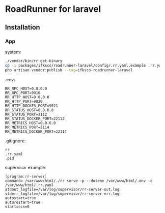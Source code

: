 
# RoadRunner for laravel 

## Installation

### App

system:
```bash
./vendor/bin/rr get-binary
cp -i packages/ifksco/roadrunner-laravel/config/.rr.yaml.example .rr.yaml
php artisan vendor:publish --tag=ifksco-roadrunner-laravel
```

.env:
```dotenv
RR_RPC_HOST=0.0.0.0
RR_RPC_PORT=9010
RR_HTTP_HOST=0.0.0.0
RR_HTTP_PORT=9020
RR_HTTP_DOCKER_PORT=9021
RR_STATUS_HOST=0.0.0.0
RR_STATUS_PORT=2112
RR_STATUS_DOCKER_PORT=22112
RR_METRICS_HOST=0.0.0.0
RR_METRICS_PORT=2114
RR_METRICS_DOCKER_PORT=22114
```

.gitignore:
```gitignore
rr
.rr.yaml
.pid
```

supervisor example:
```
[program:rr-server]
command= /var/www/html/./rr serve -p --dotenv /var/www/html/.env -c /var/www/html/.rr.yaml
stdout_logfile=/var/log/supervisor/rr-server-out.log
stderr_logfile=/var/log/supervisor/rr-server-err.log
autostart=true
autorestart=true
startsecs=0
```
